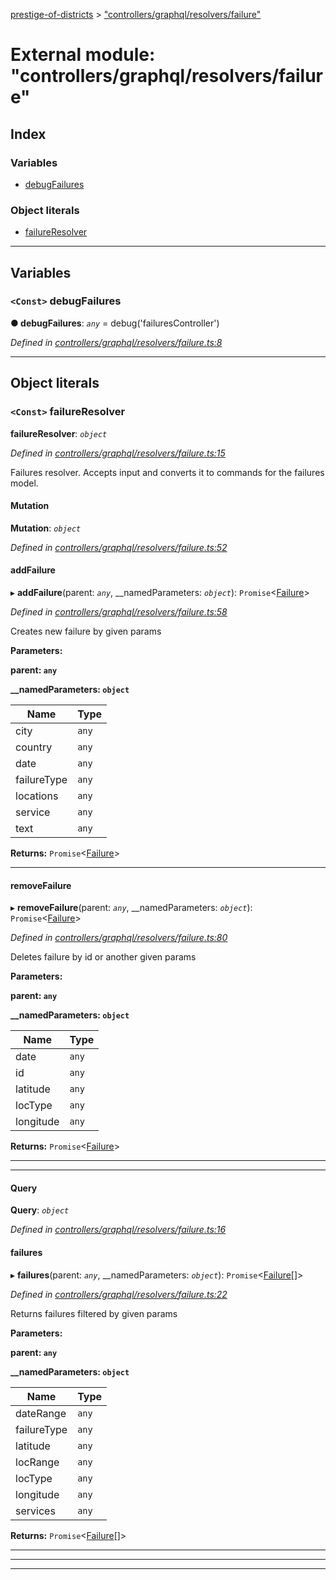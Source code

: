 [prestige-of-districts](../README.md) > ["controllers/graphql/resolvers/failure"](../modules/_controllers_graphql_resolvers_failure_.md)

# External module: "controllers/graphql/resolvers/failure"

## Index

### Variables

* [debugFailures](_controllers_graphql_resolvers_failure_.md#debugfailures)

### Object literals

* [failureResolver](_controllers_graphql_resolvers_failure_.md#failureresolver)

---

## Variables

<a id="debugfailures"></a>

### `<Const>` debugFailures

**● debugFailures**: *`any`* =  debug('failuresController')

*Defined in [controllers/graphql/resolvers/failure.ts:8](https://github.com/YarosJ/prestige-of-districts/blob/828e334/controllers/graphql/resolvers/failure.ts#L8)*

___

## Object literals

<a id="failureresolver"></a>

### `<Const>` failureResolver

**failureResolver**: *`object`*

*Defined in [controllers/graphql/resolvers/failure.ts:15](https://github.com/YarosJ/prestige-of-districts/blob/828e334/controllers/graphql/resolvers/failure.ts#L15)*

Failures resolver. Accepts input and converts it to commands for the failures model.

<a id="failureresolver.mutation"></a>

####  Mutation

**Mutation**: *`object`*

*Defined in [controllers/graphql/resolvers/failure.ts:52](https://github.com/YarosJ/prestige-of-districts/blob/828e334/controllers/graphql/resolvers/failure.ts#L52)*

<a id="failureresolver.mutation.addfailure"></a>

####  addFailure

▸ **addFailure**(parent: *`any`*, __namedParameters: *`object`*): `Promise`<[Failure](../classes/_models_failure_.failure.md)>

*Defined in [controllers/graphql/resolvers/failure.ts:58](https://github.com/YarosJ/prestige-of-districts/blob/828e334/controllers/graphql/resolvers/failure.ts#L58)*

Creates new failure by given params

**Parameters:**

**parent: `any`**

**__namedParameters: `object`**

| Name | Type |
| ------ | ------ |
| city | `any` |
| country | `any` |
| date | `any` |
| failureType | `any` |
| locations | `any` |
| service | `any` |
| text | `any` |

**Returns:** `Promise`<[Failure](../classes/_models_failure_.failure.md)>

___
<a id="failureresolver.mutation.removefailure"></a>

####  removeFailure

▸ **removeFailure**(parent: *`any`*, __namedParameters: *`object`*): `Promise`<[Failure](../classes/_models_failure_.failure.md)>

*Defined in [controllers/graphql/resolvers/failure.ts:80](https://github.com/YarosJ/prestige-of-districts/blob/828e334/controllers/graphql/resolvers/failure.ts#L80)*

Deletes failure by id or another given params

**Parameters:**

**parent: `any`**

**__namedParameters: `object`**

| Name | Type |
| ------ | ------ |
| date | `any` |
| id | `any` |
| latitude | `any` |
| locType | `any` |
| longitude | `any` |

**Returns:** `Promise`<[Failure](../classes/_models_failure_.failure.md)>

___

___
<a id="failureresolver.query"></a>

####  Query

**Query**: *`object`*

*Defined in [controllers/graphql/resolvers/failure.ts:16](https://github.com/YarosJ/prestige-of-districts/blob/828e334/controllers/graphql/resolvers/failure.ts#L16)*

<a id="failureresolver.query.failures"></a>

####  failures

▸ **failures**(parent: *`any`*, __namedParameters: *`object`*): `Promise`<[Failure](../classes/_models_failure_.failure.md)[]>

*Defined in [controllers/graphql/resolvers/failure.ts:22](https://github.com/YarosJ/prestige-of-districts/blob/828e334/controllers/graphql/resolvers/failure.ts#L22)*

Returns failures filtered by given params

**Parameters:**

**parent: `any`**

**__namedParameters: `object`**

| Name | Type |
| ------ | ------ |
| dateRange | `any` |
| failureType | `any` |
| latitude | `any` |
| locRange | `any` |
| locType | `any` |
| longitude | `any` |
| services | `any` |

**Returns:** `Promise`<[Failure](../classes/_models_failure_.failure.md)[]>

___

___

___

